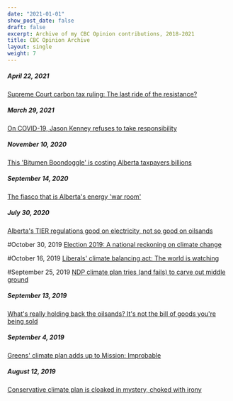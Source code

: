 ```yaml
---
date: "2021-01-01"
show_post_date: false
draft: false
excerpt: Archive of my CBC Opinion contributions, 2018-2021
title: CBC Opinion Archive
layout: single
weight: 7
---
```

##### April 22, 2021
[Supreme Court carbon tax ruling: The last ride of the resistance?](https://www.cbc.ca/news/canada/calgary/road-ahead-scoc-carbon-tax-decision-andrew-leach-1.5964466)

##### March 29, 2021
[On COVID-19, Jason Kenney refuses to take responsibility](https://www.cbc.ca/news/canada/calgary/road-ahead-alberta-covid-19-jason-kenney-responsibility-1.5795852)

##### November 10, 2020
[This 'Bitumen Boondoggle' is costing Alberta taxpayers billions](https://www.cbc.ca/news/canada/calgary/alberta-bitumen-sturgeon-refinery-nwrp-1.5718044)

##### September 14, 2020
[The fiasco that is Alberta's energy 'war room'](https://www.cbc.ca/news/canada/calgary/alberta-canadian-energy-centre-war-room-fiasco-1.5665926)


##### July 30, 2020 
[Alberta's TIER regulations good on electricity, not so good on oilsands](https://www.cbc.ca/news/canada/calgary/alberta-emissions-regulations-tier-andrew-leach-1.5339703)

#October 30, 2019
[Election 2019: A national reckoning on climate change](https://www.cbc.ca/news/canada/calgary/election-2019-climate-change-andrew-leach-1.5321425)

#October 16, 2019 
[Liberals' climate balancing act: The world is watching](https://www.cbc.ca/news/canada/calgary/road-ahead-liberal-party-climate-plan-andrew-leach-1.5295477)

#September 25, 2019
[NDP climate plan tries (and fails) to carve out middle ground](https://www.cbc.ca/news/canada/calgary/ndp-climate-plan-andrew-leach-1.5276006)

##### September 13, 2019 
[What's really holding back the oilsands? It's not the bill of goods you're being sold](https://www.cbc.ca/news/canada/calgary/road-ahead-oilsands-future-andrew-leach-1.5268556)

##### September 4, 2019
[Greens' climate plan adds up to Mission: Improbable](https://www.cbc.ca/news/canada/calgary/green-party-climate-plan-mission-possible-andrew-leach-1.5220091)

##### August 12, 2019
[Conservative climate plan is cloaked in mystery, choked with irony](https://www.cbc.ca/news/canada/calgary/conservative-party-climate-plan-andrew-leach-1.5240070)
